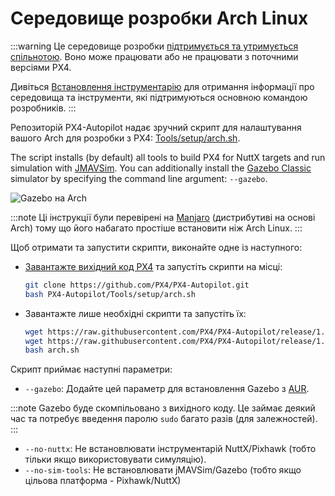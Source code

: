 # Середовище розробки Arch Linux

:::warning
Це середовище розробки [підтримується та утримується спільнотою](../advanced/community_supported_dev_env). Воно може працювати або не працювати з поточними версіями PX4.

Дивіться [Встановлення інструментарію](../dev_setup/dev_env.md) для отримання інформації про середовища та інструменти, які підтримуються основною командою розробників.
:::

Репозиторій PX4-Autopilot надає зручний скрипт для налаштування вашого Arch для розробки з PX4: [Tools/setup/arch.sh](https://github.com/PX4/PX4-Autopilot/blob/release/1.15/Tools/setup/arch.sh). <!-- NEED px4_version -->

The script installs (by default) all tools to build PX4 for NuttX targets and run simulation with [JMAVSim](../sim_jmavsim/index.md). You can additionally install the [Gazebo Classic](../sim_gazebo_classic/index.md) simulator by specifying the command line argument: `--gazebo`.

![Gazebo на Arch](../../assets/simulation/gazebo_classic/arch-gazebo.png)

:::note
Ці інструкції були перевірені на [Manjaro](https://manjaro.org/) (дистрибутиві на основі Arch) тому що його набагато простіше встановити ніж Arch Linux.
:::

Щоб отримати та запустити скрипти, виконайте одне із наступного:

- [Завантажте вихідний код PX4](../dev_setup/building_px4.md) та запустіть скрипти на місці:

  ```sh
  git clone https://github.com/PX4/PX4-Autopilot.git
  bash PX4-Autopilot/Tools/setup/arch.sh
  ```

- Завантажте лише необхідні скрипти та запустіть їх:

  ```sh
  wget https://raw.githubusercontent.com/PX4/PX4-Autopilot/release/1.15/Tools/setup/arch.sh
  wget https://raw.githubusercontent.com/PX4/PX4-Autopilot/release/1.15/Tools/setup/requirements.txt
  bash arch.sh
  ```

Скрипт приймає наступні параметри:

- `--gazebo`: Додайте цей параметр для встановлення Gazebo з [AUR](https://aur.archlinux.org/packages/gazebo/).

:::note
Gazebo буде скомпільовано з вихідного коду. Це займає деякий час та потребує введення паролю `sudo` багато разів (для залежностей).
:::

- `--no-nuttx`: Не встановлювати інструментарій NuttX/Pixhawk (тобто тільки якщо використовувати симуляцію).
- `--no-sim-tools`: Не встановлювати jMAVSim/Gazebo (тобто якщо цільова платформа - Pixhawk/NuttX)
